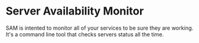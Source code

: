 # Server Availability Monitor
SAM is intented to monitor all of your services to be sure they are working. It's a command line tool that checks servers status all the time.
